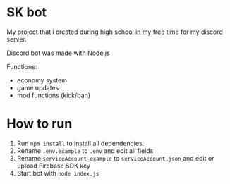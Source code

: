 
# SK bot

My project that i created during high school in my free time for my discord server.

Discord bot was made with Node.js

Functions:

- economy system
- game updates
- mod functions (kick/ban)

# How to run

1. Run `npm install` to install all dependencies.
2. Rename `.env.example` to `.env` and edit all fields
3. Rename `serviceAccount-example` to `serviceAccount.json` and edit or upload Firebase SDK key
4. Start bot with `node index.js`